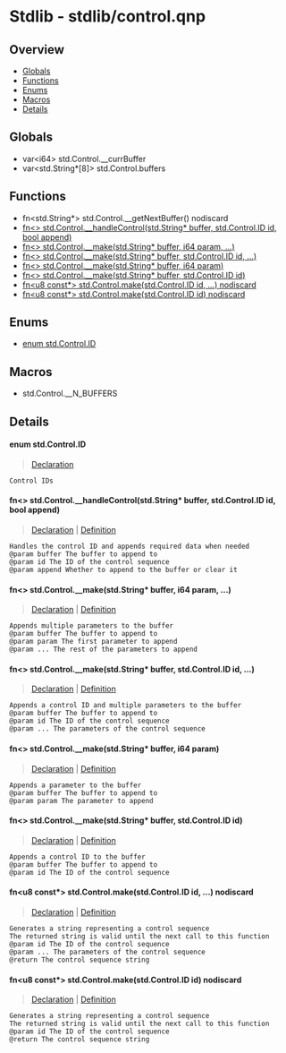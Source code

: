 
# Stdlib - stdlib/control.qnp

## Overview
 - [Globals](#globals)
 - [Functions](#functions)
 - [Enums](#enums)
 - [Macros](#macros)
 - [Details](#details)


## Globals
 - var\<i64\> std.Control.__currBuffer
 - var\<std.String*[8]\> std.Control.buffers

## Functions
 - fn\<std.String*\> std.Control.__getNextBuffer() nodiscard
 - [fn\<\> std.Control.__handleControl(std.String* buffer, std.Control.ID id, bool append)](#ref_fc277bc37da7308c02e5e3378e9792de)
 - [fn\<\> std.Control.__make(std.String* buffer, i64 param, ...)](#ref_5238c0407e395a43605da6b9ed5b4d84)
 - [fn\<\> std.Control.__make(std.String* buffer, std.Control.ID id, ...)](#ref_0f668532f2c85d72775a8ce4861641e9)
 - [fn\<\> std.Control.__make(std.String* buffer, i64 param)](#ref_dfda18dcb7d9ad0fec2d3da3a0beb0c7)
 - [fn\<\> std.Control.__make(std.String* buffer, std.Control.ID id)](#ref_151f3b365300f2694b74ed5243090fb6)
 - [fn\<u8 const*\> std.Control.make(std.Control.ID id, ...) nodiscard](#ref_77bf99ba3c96a76c81dd4607c3d3e365)
 - [fn\<u8 const*\> std.Control.make(std.Control.ID id) nodiscard](#ref_b0d9c23984e1c1c38b50e2f5e34ee20e)

## Enums
 - [enum std.Control.ID](#ref_aca359a7b1179533e9299cbaf9dde206)

## Macros
 - std.Control.__N_BUFFERS

## Details
#### <a id="ref_aca359a7b1179533e9299cbaf9dde206"/>enum std.Control.ID
> [Declaration](/stdlib/control.qnp?plain=1#L10)
```qinp
Control IDs
```
#### <a id="ref_fc277bc37da7308c02e5e3378e9792de"/>fn\<\> std.Control.__handleControl(std.String* buffer, std.Control.ID id, bool append)
> [Declaration](/stdlib/control.qnp?plain=1#L56) | [Definition](/stdlib/control.qnp?plain=1#L108)
```qinp
Handles the control ID and appends required data when needed
@param buffer The buffer to append to
@param id The ID of the control sequence
@param append Whether to append to the buffer or clear it
```
#### <a id="ref_5238c0407e395a43605da6b9ed5b4d84"/>fn\<\> std.Control.__make(std.String* buffer, i64 param, ...)
> [Declaration](/stdlib/control.qnp?plain=1#L67) | [Definition](/stdlib/control.qnp?plain=1#L128)
```qinp
Appends multiple parameters to the buffer
@param buffer The buffer to append to
@param param The first parameter to append
@param ... The rest of the parameters to append
```
#### <a id="ref_0f668532f2c85d72775a8ce4861641e9"/>fn\<\> std.Control.__make(std.String* buffer, std.Control.ID id, ...)
> [Declaration](/stdlib/control.qnp?plain=1#L78) | [Definition](/stdlib/control.qnp?plain=1#L136)
```qinp
Appends a control ID and multiple parameters to the buffer
@param buffer The buffer to append to
@param id The ID of the control sequence
@param ... The parameters of the control sequence
```
#### <a id="ref_dfda18dcb7d9ad0fec2d3da3a0beb0c7"/>fn\<\> std.Control.__make(std.String* buffer, i64 param)
> [Declaration](/stdlib/control.qnp?plain=1#L61) | [Definition](/stdlib/control.qnp?plain=1#L124)
```qinp
Appends a parameter to the buffer
@param buffer The buffer to append to
@param param The parameter to append
```
#### <a id="ref_151f3b365300f2694b74ed5243090fb6"/>fn\<\> std.Control.__make(std.String* buffer, std.Control.ID id)
> [Declaration](/stdlib/control.qnp?plain=1#L72) | [Definition](/stdlib/control.qnp?plain=1#L133)
```qinp
Appends a control ID to the buffer
@param buffer The buffer to append to
@param id The ID of the control sequence
```
#### <a id="ref_77bf99ba3c96a76c81dd4607c3d3e365"/>fn\<u8 const*\> std.Control.make(std.Control.ID id, ...) nodiscard
> [Declaration](/stdlib/control.qnp?plain=1#L50) | [Definition](/stdlib/control.qnp?plain=1#L98)
```qinp
Generates a string representing a control sequence
The returned string is valid until the next call to this function
@param id The ID of the control sequence
@param ... The parameters of the control sequence
@return The control sequence string
```
#### <a id="ref_b0d9c23984e1c1c38b50e2f5e34ee20e"/>fn\<u8 const*\> std.Control.make(std.Control.ID id) nodiscard
> [Declaration](/stdlib/control.qnp?plain=1#L43) | [Definition](/stdlib/control.qnp?plain=1#L89)
```qinp
Generates a string representing a control sequence
The returned string is valid until the next call to this function
@param id The ID of the control sequence
@return The control sequence string
```

